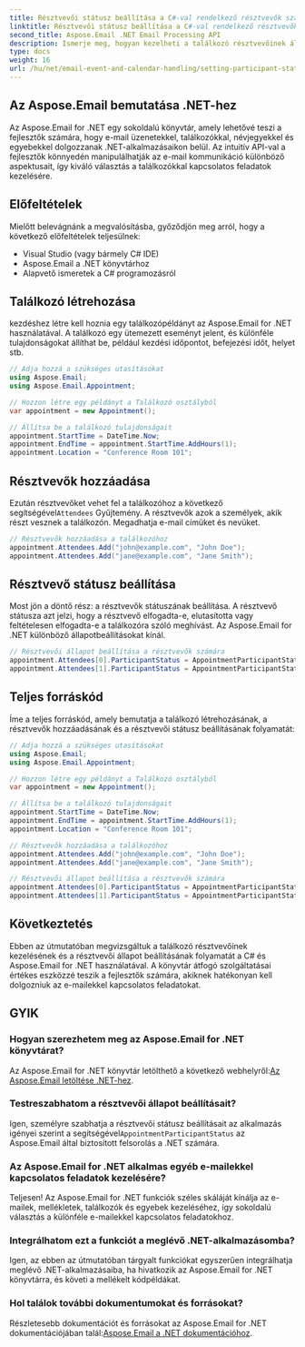 ```yaml
---
title: Résztvevői státusz beállítása a C#-val rendelkező résztvevők számára
linktitle: Résztvevői státusz beállítása a C#-val rendelkező résztvevők számára
second_title: Aspose.Email .NET Email Processing API
description: Ismerje meg, hogyan kezelheti a találkozó résztvevőinek állapotát a C# és az Aspose.Email for .NET használatával. Lépésről lépésre útmutató forráskóddal.
type: docs
weight: 16
url: /hu/net/email-event-and-calendar-handling/setting-participant-status-for-appointment-attendees-with-csharp/
---
```


## Az Aspose.Email bemutatása .NET-hez

Az Aspose.Email for .NET egy sokoldalú könyvtár, amely lehetővé teszi a fejlesztők számára, hogy e-mail üzenetekkel, találkozókkal, névjegyekkel és egyebekkel dolgozzanak .NET-alkalmazásaikon belül. Az intuitív API-val a fejlesztők könnyedén manipulálhatják az e-mail kommunikáció különböző aspektusait, így kiváló választás a találkozókkal kapcsolatos feladatok kezelésére.

## Előfeltételek

Mielőtt belevágnánk a megvalósításba, győződjön meg arról, hogy a következő előfeltételek teljesülnek:

- Visual Studio (vagy bármely C# IDE)
- Aspose.Email a .NET könyvtárhoz
- Alapvető ismeretek a C# programozásról

## Találkozó létrehozása

kezdéshez létre kell hoznia egy találkozópéldányt az Aspose.Email for .NET használatával. A találkozó egy ütemezett eseményt jelent, és különféle tulajdonságokat állíthat be, például kezdési időpontot, befejezési időt, helyet stb.

```csharp
// Adja hozzá a szükséges utasításokat
using Aspose.Email;
using Aspose.Email.Appointment;

// Hozzon létre egy példányt a Találkozó osztályból
var appointment = new Appointment();

// Állítsa be a találkozó tulajdonságait
appointment.StartTime = DateTime.Now;
appointment.EndTime = appointment.StartTime.AddHours(1);
appointment.Location = "Conference Room 101";
```

## Résztvevők hozzáadása

 Ezután résztvevőket vehet fel a találkozóhoz a következő segítségével`Attendees` Gyűjtemény. A résztvevők azok a személyek, akik részt vesznek a találkozón. Megadhatja e-mail címüket és nevüket.

```csharp
// Résztvevők hozzáadása a találkozóhoz
appointment.Attendees.Add("john@example.com", "John Doe");
appointment.Attendees.Add("jane@example.com", "Jane Smith");
```

## Résztvevő státusz beállítása

Most jön a döntő rész: a résztvevők státuszának beállítása. A résztvevő státusza azt jelzi, hogy a résztvevő elfogadta-e, elutasította vagy feltételesen elfogadta-e a találkozóra szóló meghívást. Az Aspose.Email for .NET különböző állapotbeállításokat kínál.

```csharp
// Résztvevői állapot beállítása a résztvevők számára
appointment.Attendees[0].ParticipantStatus = AppointmentParticipantStatus.Accepted;
appointment.Attendees[1].ParticipantStatus = AppointmentParticipantStatus.Declined;
```

## Teljes forráskód

Íme a teljes forráskód, amely bemutatja a találkozó létrehozásának, a résztvevők hozzáadásának és a résztvevői státusz beállításának folyamatát:

```csharp
// Adja hozzá a szükséges utasításokat
using Aspose.Email;
using Aspose.Email.Appointment;

// Hozzon létre egy példányt a Találkozó osztályból
var appointment = new Appointment();

// Állítsa be a találkozó tulajdonságait
appointment.StartTime = DateTime.Now;
appointment.EndTime = appointment.StartTime.AddHours(1);
appointment.Location = "Conference Room 101";

// Résztvevők hozzáadása a találkozóhoz
appointment.Attendees.Add("john@example.com", "John Doe");
appointment.Attendees.Add("jane@example.com", "Jane Smith");

// Résztvevői állapot beállítása a résztvevők számára
appointment.Attendees[0].ParticipantStatus = AppointmentParticipantStatus.Accepted;
appointment.Attendees[1].ParticipantStatus = AppointmentParticipantStatus.Declined;
```

## Következtetés

Ebben az útmutatóban megvizsgáltuk a találkozó résztvevőinek kezelésének és a résztvevői állapot beállításának folyamatát a C# és Aspose.Email for .NET használatával. A könyvtár átfogó szolgáltatásai értékes eszközzé teszik a fejlesztők számára, akiknek hatékonyan kell dolgozniuk az e-mailekkel kapcsolatos feladatokat.

## GYIK

### Hogyan szerezhetem meg az Aspose.Email for .NET könyvtárat?

 Az Aspose.Email for .NET könyvtár letölthető a következő webhelyről:[Az Aspose.Email letöltése .NET-hez](https://releases.aspose.com).

### Testreszabhatom a résztvevői állapot beállításait?

 Igen, személyre szabhatja a résztvevői státusz beállításait az alkalmazás igényei szerint a segítségével`AppointmentParticipantStatus` az Aspose.Email által biztosított felsorolás a .NET számára.

### Az Aspose.Email for .NET alkalmas egyéb e-mailekkel kapcsolatos feladatok kezelésére?

Teljesen! Az Aspose.Email for .NET funkciók széles skáláját kínálja az e-mailek, mellékletek, találkozók és egyebek kezeléséhez, így sokoldalú választás a különféle e-mailekkel kapcsolatos feladatokhoz.

### Integrálhatom ezt a funkciót a meglévő .NET-alkalmazásomba?

Igen, az ebben az útmutatóban tárgyalt funkciókat egyszerűen integrálhatja meglévő .NET-alkalmazásaiba, ha hivatkozik az Aspose.Email for .NET könyvtárra, és követi a mellékelt kódpéldákat.

### Hol találok további dokumentumokat és forrásokat?

 Részletesebb dokumentációt és forrásokat az Aspose.Email for .NET dokumentációjában talál:[Aspose.Email a .NET dokumentációhoz](https://reference.aspose.com/email/net).